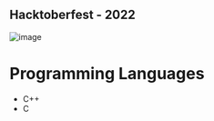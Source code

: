 ## Hacktoberfest - 2022

![image](https://user-images.githubusercontent.com/63816783/193316142-06ec2bd1-1679-49a5-a0d3-d71ec9612034.png)

# Programming Languages
- C++
- C
